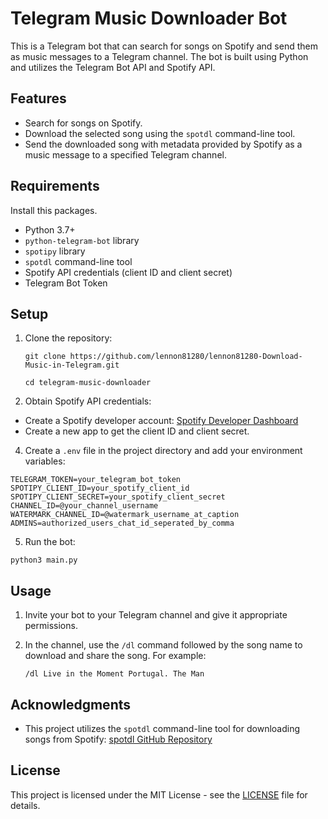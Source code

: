 # Telegram Music Downloader Bot

This is a Telegram bot that can search for songs on Spotify and send them as music messages to a Telegram channel. The bot is built using Python and utilizes the Telegram Bot API and Spotify API.

## Features

- Search for songs on Spotify.
- Download the selected song using the `spotdl` command-line tool.
- Send the downloaded song with metadata provided by Spotify as a music message to a specified Telegram channel.

## Requirements

Install this packages.

- Python 3.7+
- `python-telegram-bot` library
- `spotipy` library
- `spotdl` command-line tool
- Spotify API credentials (client ID and client secret)
- Telegram Bot Token

## Setup

1. Clone the repository:

    `git clone https://github.com/lennon81280/lennon81280-Download-Music-in-Telegram.git`
  
    `cd telegram-music-downloader`

2. Obtain Spotify API credentials:
 - Create a Spotify developer account: [Spotify Developer Dashboard](https://developer.spotify.com/dashboard/applications)
 - Create a new app to get the client ID and client secret.

4. Create a `.env` file in the project directory and add your environment variables:

```
TELEGRAM_TOKEN=your_telegram_bot_token
SPOTIPY_CLIENT_ID=your_spotify_client_id
SPOTIPY_CLIENT_SECRET=your_spotify_client_secret
CHANNEL_ID=@your_channel_username
WATERMARK_CHANNEL_ID=@watermark_username_at_caption
ADMINS=authorized_users_chat_id_seperated_by_comma
```

5. Run the bot:

`python3 main.py`


## Usage

1. Invite your bot to your Telegram channel and give it appropriate permissions.

2. In the channel, use the `/dl` command followed by the song name to download and share the song. For example:

    `/dl Live in the Moment Portugal. The Man`


## Acknowledgments

- This project utilizes the `spotdl` command-line tool for downloading songs from Spotify: [spotdl GitHub Repository](https://github.com/spotDL/spotify-downloader)


## License

This project is licensed under the MIT License - see the [LICENSE](LICENSE) file for details.
